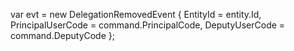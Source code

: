 var evt = new DelegationRemovedEvent
  {
      EntityId          = entity.Id,
      PrincipalUserCode = command.PrincipalCode,
      DeputyUserCode    = command.DeputyCode
  };
